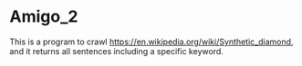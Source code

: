 # Amigo_2

This is a program to crawl https://en.wikipedia.org/wiki/Synthetic_diamond, and it returns all sentences including a specific keyword.
